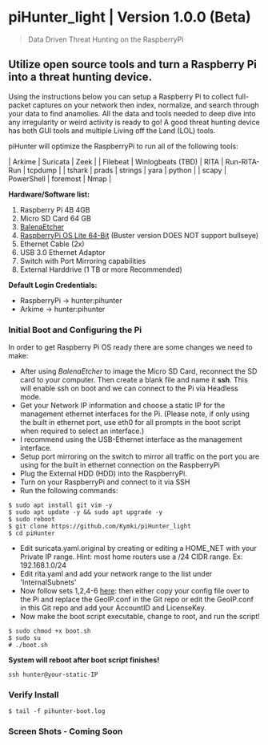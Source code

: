 
# piHunter_light | Version 1.0.0 (Beta)
> Data Driven Threat Hunting on the RaspberryPi

## Utilize open source tools and turn a Raspberry Pi into a threat hunting device.

Using the instructions below you can setup a Raspberry Pi to collect full-packet captures on your network then index, normalize, and search through your data to find anamolies.  All the data and tools needed to deep dive into any irregularity or weird activity is ready to go!  A good threat hunting device has both GUI tools and multiple Living off the Land (LOL) tools.  

piHunter will optimize the RaspberryPi to run all of the following tools:

| Arkime | Suricata | Zeek |
| Filebeat | Winlogbeats (TBD)  | RITA  | Run-RITA-Run | tcpdump |
| tshark | prads | strings | yara | python |
| scapy | PowerShell | foremost | Nmap |

**Hardware/Software list:**
1. Raspberry Pi 4B 4GB
2. Micro SD Card 64 GB
3. [BalenaEtcher](https://www.balena.io/etcher/)
4. [RaspberryPi OS Lite 64-Bit](https://downloads.raspberrypi.org/raspios_lite_arm64/images/) (Buster version DOES NOT support bullseye)
5. Ethernet Cable (2x)
6. USB 3.0 Ethernet Adaptor
7. Switch with Port Mirroring capabilities
9. External Harddrive (1 TB or more Recommended) 

**Default Login Credentials:**
- RaspberryPi -> hunter:pihunter
- Arkime -> hunter:pihunter

### Initial Boot and Configuring the Pi

In order to get Raspberry Pi OS ready there are some changes we need to make:  
* After using *BalenaEtcher* to image the Micro SD Card, reconnect the SD card to your computer. Then create a blank file and name it **ssh**.  This will enable ssh on boot and we can connect to the Pi via Headless mode.
* Get your Network IP information and choose a static IP for the management ethernet interfaces for the Pi. (Please note, if only using the built in ethernet port, use eth0 for all prompts in the boot script when required to select an interface.)
* I recommend using the USB-Ethernet interface as the management interface.
* Setup port mirroring on the switch to mirror all traffic on the port you are using for the built in ethernet connection on the RaspberryPi
* Plug the External HDD (HDD) into the RaspberryPi.  
* Turn on your RaspberryPi and connect to it via SSH
* Run the following commands:
```
$ sudo apt install git vim -y
$ sudo apt update -y && sudo apt upgrade -y
$ sudo reboot
$ git clone https://github.com/Kymki/piHunter_light
$ cd piHunter
```
 * Edit suricata.yaml.original by creating or editing a HOME_NET with your Private IP range.  Hint: most home routers use a /24 CIDR range.  Ex: 192.168.1.0/24
 * Edit rita.yaml and add your network range to the list under 'InternalSubnets'
 * Now follow sets 1,2,4-6 [here](https://arkime.com/faq#maxmind): then either copy your config file over to the Pi and replace the GeoIP.conf in the Git repo or edit the GeoIP.conf in this Git repo and add your AccountID and LicenseKey. 
 * Now make the boot script executable, change to root, and run the script!
```
$ sudo chmod +x boot.sh
$ sudo su
# ./boot.sh
```
**System will reboot after boot script finishes!**

```
ssh hunter@your-static-IP
```

### Verify Install
```
$ tail -f pihunter-boot.log
```

### Screen Shots - Coming Soon
